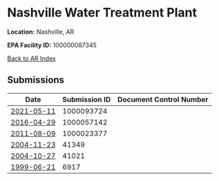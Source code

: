 # Nashville Water Treatment Plant

**Location:** Nashville, AR

**EPA Facility ID:** 100000087345

[Back to AR Index](../../index.md)

## Submissions

| Date | Submission ID | Document Control Number |
|------|--------------|-------------------------|
| [2021-05-11](submissions/1000093724.md) | 1000093724 |  |
| [2016-04-29](submissions/1000057142.md) | 1000057142 |  |
| [2011-08-09](submissions/1000023377.md) | 1000023377 |  |
| [2004-11-23](submissions/41349.md) | 41349 |  |
| [2004-10-27](submissions/41021.md) | 41021 |  |
| [1999-06-21](submissions/6917.md) | 6917 |  |
